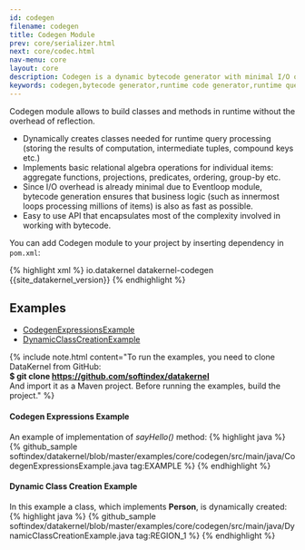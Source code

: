 ```yaml
---
id: codegen
filename: codegen
title: Codegen Module
prev: core/serializer.html
next: core/codec.html
nav-menu: core
layout: core
description: Codegen is a dynamic bytecode generator with minimal I/O overhead and convenient API.
keywords: codegen,bytecode generator,runtime code generator,runtime query processing,java,java framework
---
```

Codegen module allows to build classes and methods in runtime without the overhead of reflection.


* Dynamically creates classes needed for runtime query processing (storing the results of computation, intermediate 
tuples, compound keys etc.)
* Implements basic relational algebra operations for individual items: aggregate functions, projections, predicates, 
ordering, group-by etc.
* Since I/O overhead is already minimal due to Eventloop module, bytecode generation ensures 
that business logic (such as innermost loops processing millions of items) is also as fast as possible.
* Easy to use API that encapsulates most of the complexity involved in working with bytecode.

You can add Codegen module to your project by inserting dependency in `pom.xml`: 

{% highlight xml %}
<dependency>
    <groupId>io.datakernel</groupId>
    <artifactId>datakernel-codegen</artifactId>
    <version>{{site_datakernel_version}}</version>
</dependency>
{% endhighlight %}

## Examples 
* [CodegenExpressionsExample](#codegen-expressions-example)
* [DynamicClassCreationExample](#dynamic-class-creation-example)

{% include note.html content="To run the examples, you need to clone DataKernel from GitHub: 
<br> <b>$ git clone https://github.com/softindex/datakernel</b> 
<br> And import it as a Maven project. Before running the examples, build the project." %}

#### **Codegen Expressions Example**
An example of implementation of *sayHello()* method:
{% highlight java %}
{% github_sample softindex/datakernel/blob/master/examples/core/codegen/src/main/java/CodegenExpressionsExample.java tag:EXAMPLE %}
{% endhighlight %}

#### **Dynamic Class Creation Example**
In this example a class, which implements **Person**, is dynamically created: 
{% highlight java %}
{% github_sample softindex/datakernel/blob/master/examples/core/codegen/src/main/java/DynamicClassCreationExample.java tag:REGION_1 %}
{% endhighlight %}